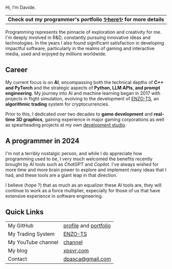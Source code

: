 Hi, I’m Davide.

| |
|-|
| **Check out my programmer's portfolio [✨here✨](https://dpasca.github.io/portfolio/) for more details** |

Programming represents the pinnacle of exploration and creativity for me. I'm deeply involved in R&D, constantly pursuing innovative ideas and technologies. In the years I also found significant satisfaction in developing impactful software, particularly in the realms of gaming and interactive media, used and enjoyed by millions worldwide.

## Career

My current focus is on **AI**, encompassing both the technical depths of **C++ and PyTorch** and the strategic aspects of **Python, LLM APIs, and prompt engineering**. My journey into AI and machine learning began in 2017 with projects in flight simulation, evolving to the development of [ENZO-TS](https://www.enzobot.com), an **algorithmic trading** system for cryptocurrencies.

Prior to this, I dedicated over two decades to **game development** and **real-time 3D graphics**, gaining experience in major gaming corporations as well as spearheading projects at my own [development studio](https://oykgames.com).

## A programmer in 2024

I'm not a terribly nostalgic person, and while I do appreciate how programming used to be, I very much welcomed the benefits recently brought by AI tools such as *ChatGPT* and *Copilot*. I've always wished for more time and more brain power to explore and implement many ideas that I had, and these tools are a giant leap in that direction.

I believe (hope ?) that as much as an equalizer these AI tools are, they will continue to work as a force multiplier, expecially for those of us that have extensive experience in software engineering.

## Quick Links

|                      |                                           |
|----------------------|-------------------------------------------|
| My GitHub            | [profile](https://github.com/dpasca) and [portfolio](https://dpasca.github.io/portfolio) |
| My Trading System    | [ENZO-TS](https://www.enzobot.com)        |
| My YouTube channel   | [channel](https://www.youtube.com/c/DavidePasca) |
| My blog              | [xpsvr.com](https://xpsvr.com)            |
| Contact              | dpasca@gmail.com                          |
